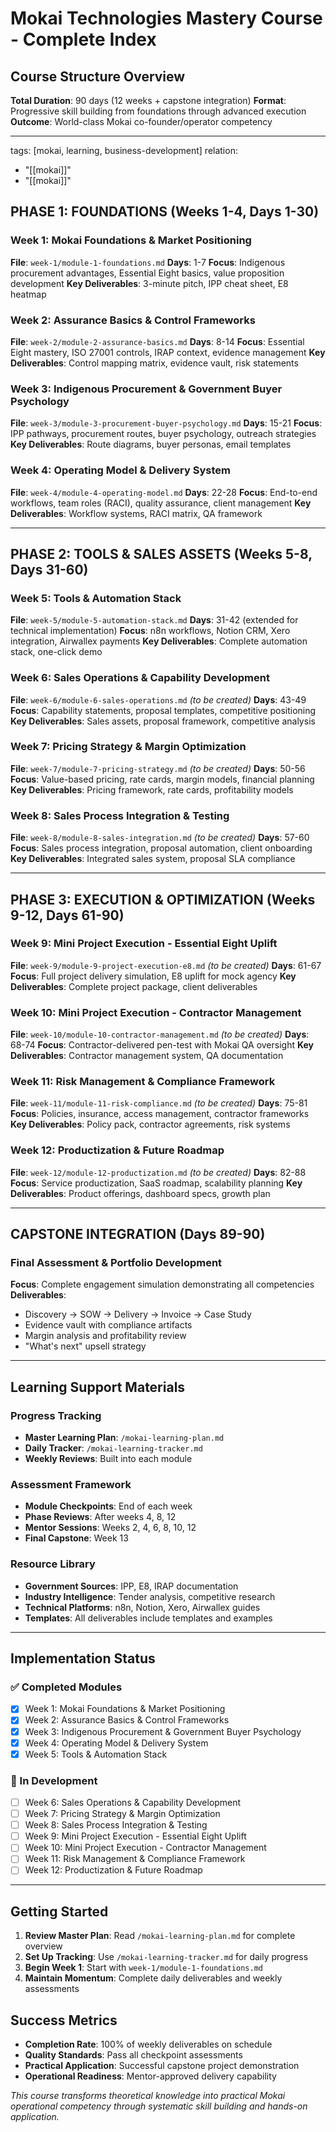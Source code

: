 # Mokai Technologies Mastery Course - Complete Index

## Course Structure Overview

**Total Duration**: 90 days (12 weeks + capstone integration)
**Format**: Progressive skill building from foundations through advanced execution
**Outcome**: World-class Mokai co-founder/operator competency

---
tags: [mokai, learning, business-development]
relation:
  - "[[mokai]]"
  - "[[mokai]]"

## PHASE 1: FOUNDATIONS (Weeks 1-4, Days 1-30)

### Week 1: Mokai Foundations & Market Positioning
**File**: `week-1/module-1-foundations.md`
**Days**: 1-7
**Focus**: Indigenous procurement advantages, Essential Eight basics, value proposition development
**Key Deliverables**: 3-minute pitch, IPP cheat sheet, E8 heatmap

### Week 2: Assurance Basics & Control Frameworks
**File**: `week-2/module-2-assurance-basics.md`
**Days**: 8-14
**Focus**: Essential Eight mastery, ISO 27001 controls, IRAP context, evidence management
**Key Deliverables**: Control mapping matrix, evidence vault, risk statements

### Week 3: Indigenous Procurement & Government Buyer Psychology
**File**: `week-3/module-3-procurement-buyer-psychology.md`
**Days**: 15-21
**Focus**: IPP pathways, procurement routes, buyer psychology, outreach strategies
**Key Deliverables**: Route diagrams, buyer personas, email templates

### Week 4: Operating Model & Delivery System
**File**: `week-4/module-4-operating-model.md`
**Days**: 22-28
**Focus**: End-to-end workflows, team roles (RACI), quality assurance, client management
**Key Deliverables**: Workflow systems, RACI matrix, QA framework

---

## PHASE 2: TOOLS & SALES ASSETS (Weeks 5-8, Days 31-60)

### Week 5: Tools & Automation Stack
**File**: `week-5/module-5-automation-stack.md`
**Days**: 31-42 (extended for technical implementation)
**Focus**: n8n workflows, Notion CRM, Xero integration, Airwallex payments
**Key Deliverables**: Complete automation stack, one-click demo

### Week 6: Sales Operations & Capability Development
**File**: `week-6/module-6-sales-operations.md` *(to be created)*
**Days**: 43-49
**Focus**: Capability statements, proposal templates, competitive positioning
**Key Deliverables**: Sales assets, proposal framework, competitive analysis

### Week 7: Pricing Strategy & Margin Optimization
**File**: `week-7/module-7-pricing-strategy.md` *(to be created)*
**Days**: 50-56
**Focus**: Value-based pricing, rate cards, margin models, financial planning
**Key Deliverables**: Pricing framework, rate cards, profitability models

### Week 8: Sales Process Integration & Testing
**File**: `week-8/module-8-sales-integration.md` *(to be created)*
**Days**: 57-60
**Focus**: Sales process integration, proposal automation, client onboarding
**Key Deliverables**: Integrated sales system, proposal SLA compliance

---

## PHASE 3: EXECUTION & OPTIMIZATION (Weeks 9-12, Days 61-90)

### Week 9: Mini Project Execution - Essential Eight Uplift
**File**: `week-9/module-9-project-execution-e8.md` *(to be created)*
**Days**: 61-67
**Focus**: Full project delivery simulation, E8 uplift for mock agency
**Key Deliverables**: Complete project package, client deliverables

### Week 10: Mini Project Execution - Contractor Management
**File**: `week-10/module-10-contractor-management.md` *(to be created)*
**Days**: 68-74
**Focus**: Contractor-delivered pen-test with Mokai QA oversight
**Key Deliverables**: Contractor management system, QA documentation

### Week 11: Risk Management & Compliance Framework
**File**: `week-11/module-11-risk-compliance.md` *(to be created)*
**Days**: 75-81
**Focus**: Policies, insurance, access management, contractor frameworks
**Key Deliverables**: Policy pack, contractor agreements, risk systems

### Week 12: Productization & Future Roadmap
**File**: `week-12/module-12-productization.md` *(to be created)*
**Days**: 82-88
**Focus**: Service productization, SaaS roadmap, scalability planning
**Key Deliverables**: Product offerings, dashboard specs, growth plan

---

## CAPSTONE INTEGRATION (Days 89-90)

### Final Assessment & Portfolio Development
**Focus**: Complete engagement simulation demonstrating all competencies
**Deliverables**:
- Discovery → SOW → Delivery → Invoice → Case Study
- Evidence vault with compliance artifacts
- Margin analysis and profitability review
- "What's next" upsell strategy

---

## Learning Support Materials

### Progress Tracking
- **Master Learning Plan**: `/mokai-learning-plan.md`
- **Daily Tracker**: `/mokai-learning-tracker.md`
- **Weekly Reviews**: Built into each module

### Assessment Framework
- **Module Checkpoints**: End of each week
- **Phase Reviews**: After weeks 4, 8, 12
- **Mentor Sessions**: Weeks 2, 4, 6, 8, 10, 12
- **Final Capstone**: Week 13

### Resource Library
- **Government Sources**: IPP, E8, IRAP documentation
- **Industry Intelligence**: Tender analysis, competitive research
- **Technical Platforms**: n8n, Notion, Xero, Airwallex guides
- **Templates**: All deliverables include templates and examples

---

## Implementation Status

### ✅ Completed Modules
- [x] Week 1: Mokai Foundations & Market Positioning
- [x] Week 2: Assurance Basics & Control Frameworks
- [x] Week 3: Indigenous Procurement & Government Buyer Psychology
- [x] Week 4: Operating Model & Delivery System
- [x] Week 5: Tools & Automation Stack

### 🚧 In Development
- [ ] Week 6: Sales Operations & Capability Development
- [ ] Week 7: Pricing Strategy & Margin Optimization
- [ ] Week 8: Sales Process Integration & Testing
- [ ] Week 9: Mini Project Execution - Essential Eight Uplift
- [ ] Week 10: Mini Project Execution - Contractor Management
- [ ] Week 11: Risk Management & Compliance Framework
- [ ] Week 12: Productization & Future Roadmap

---

## Getting Started

1. **Review Master Plan**: Read `/mokai-learning-plan.md` for complete overview
2. **Set Up Tracking**: Use `/mokai-learning-tracker.md` for daily progress
3. **Begin Week 1**: Start with `week-1/module-1-foundations.md`
4. **Maintain Momentum**: Complete daily deliverables and weekly assessments

## Success Metrics

- **Completion Rate**: 100% of weekly deliverables on schedule
- **Quality Standards**: Pass all checkpoint assessments
- **Practical Application**: Successful capstone project demonstration
- **Operational Readiness**: Mentor-approved delivery capability

*This course transforms theoretical knowledge into practical Mokai operational competency through systematic skill building and hands-on application.*
